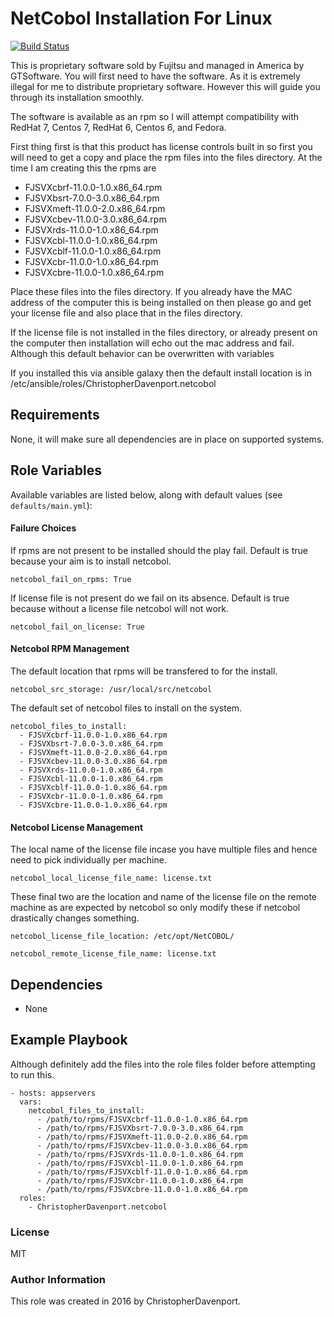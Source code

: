 # NetCobol Installation For Linux

[![Build Status](https://travis-ci.org/ChristopherDavenport/ansible-role-netcobol.svg?branch=master)](https://travis-ci.org/ChristopherDavenport/ansible-role-netcobol)

This is proprietary software sold by Fujitsu and managed in America by
GTSoftware. You will first need to have the software. As it is extremely
illegal for me to distribute proprietary software. However this will
guide you through its installation smoothly.

The software is available as an rpm so I will attempt compatibility with
RedHat 7, Centos 7, RedHat 6, Centos 6, and Fedora.

First thing first is that this product has license controls built in
so first you will need to get a copy and place the rpm files into the
files directory. At the time I am creating this the rpms are
-   FJSVXcbrf-11.0.0-1.0.x86_64.rpm
-   FJSVXbsrt-7.0.0-3.0.x86_64.rpm   
-   FJSVXmeft-11.0.0-2.0.x86_64.rpm
-   FJSVXcbev-11.0.0-3.0.x86_64.rpm  
-   FJSVXrds-11.0.0-1.0.x86_64.rpm
-   FJSVXcbl-11.0.0-1.0.x86_64.rpm   
-   FJSVXcblf-11.0.0-1.0.x86_64.rpm  
-   FJSVXcbr-11.0.0-1.0.x86_64.rpm   
-   FJSVXcbre-11.0.0-1.0.x86_64.rpm

Place these files into the files directory. If you already have the MAC address
of the computer this is being installed on then please go and get your license
file and also place that in the files directory.

If the license file is not installed in the files directory, or already present
on the computer then installation will echo out the mac address and fail.
Although this default behavior can be overwritten with variables

If you installed this via ansible galaxy then the default install location is
in /etc/ansible/roles/ChristopherDavenport.netcobol

## Requirements

None, it will make sure all dependencies are in place on
supported systems.

## Role Variables

Available variables are listed below, along with default values
(see ```defaults/main.yml```):

#### Failure Choices

If rpms are not present to be installed should the play fail. Default
is true because your aim is to install netcobol.

```
netcobol_fail_on_rpms: True
```

If license file is not present do we fail on its absence. Default is true
because without a license file netcobol will not work.

```
netcobol_fail_on_license: True
```

#### Netcobol RPM Management

The default location that rpms will be transfered to for the install.

```
netcobol_src_storage: /usr/local/src/netcobol
```

The default set of netcobol files to install on the system.

```
netcobol_files_to_install:
  - FJSVXcbrf-11.0.0-1.0.x86_64.rpm
  - FJSVXbsrt-7.0.0-3.0.x86_64.rpm
  - FJSVXmeft-11.0.0-2.0.x86_64.rpm
  - FJSVXcbev-11.0.0-3.0.x86_64.rpm
  - FJSVXrds-11.0.0-1.0.x86_64.rpm
  - FJSVXcbl-11.0.0-1.0.x86_64.rpm
  - FJSVXcblf-11.0.0-1.0.x86_64.rpm
  - FJSVXcbr-11.0.0-1.0.x86_64.rpm
  - FJSVXcbre-11.0.0-1.0.x86_64.rpm
```

#### Netcobol License Management

The local name of the license file incase you have multiple files and hence need
to pick individually per machine.

```
netcobol_local_license_file_name: license.txt
```

These final two are the location and name of the license file on the remote
machine as are expected by netcobol so only modify these if netcobol
drastically changes something.

```
netcobol_license_file_location: /etc/opt/NetCOBOL/
```

```
netcobol_remote_license_file_name: license.txt
```

## Dependencies

-   None

## Example Playbook

Although definitely add the files into the role files folder before attempting
to run this.

```
- hosts: appservers
  vars: 
    netcobol_files_to_install:
      - /path/to/rpms/FJSVXcbrf-11.0.0-1.0.x86_64.rpm
      - /path/to/rpms/FJSVXbsrt-7.0.0-3.0.x86_64.rpm
      - /path/to/rpms/FJSVXmeft-11.0.0-2.0.x86_64.rpm
      - /path/to/rpms/FJSVXcbev-11.0.0-3.0.x86_64.rpm
      - /path/to/rpms/FJSVXrds-11.0.0-1.0.x86_64.rpm
      - /path/to/rpms/FJSVXcbl-11.0.0-1.0.x86_64.rpm
      - /path/to/rpms/FJSVXcblf-11.0.0-1.0.x86_64.rpm
      - /path/to/rpms/FJSVXcbr-11.0.0-1.0.x86_64.rpm
      - /path/to/rpms/FJSVXcbre-11.0.0-1.0.x86_64.rpm
  roles:
    - ChristopherDavenport.netcobol
```

### License

MIT

### Author Information

This role was created in 2016 by ChristopherDavenport.
